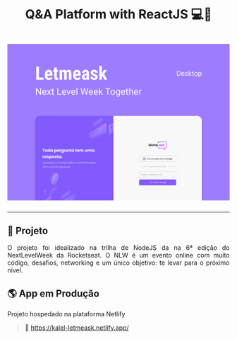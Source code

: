 <h1 align="center">Q&A Platform with ReactJS 💻💬</h1>


<h1 align="center">
    <img alt="Letmeask" src=".github/cover.svg" />
</h1>

---

## 💬 Projeto

<p align="justify">
    O projeto foi idealizado na trilha de NodeJS da na 6ª edição do NextLevelWeek da Rocketseat. O NLW é um evento online com muito código, desafios, networking e um único objetivo: te levar para o próximo nível.
</p>

## 🌎 App em Produção

Projeto hospedado na plataforma Netlify

> 🔗 https://kalel-letmeask.netlify.app/ 
